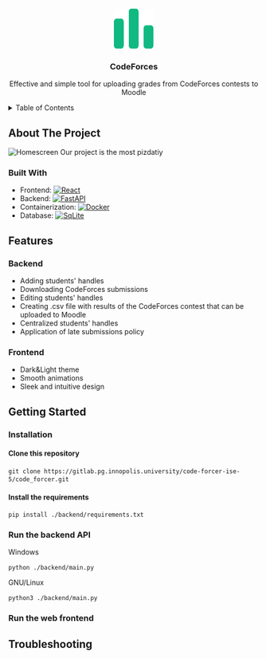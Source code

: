 <br />
<div align="center">
  <a href="https://gitlab.pg.innopolis.university/code-forcer-ise-5">
    <img src="assets/logo.svg" alt="Logo" width="80" height="80">
  </a>

<h3 align="center">CodeForces</h3>

  <p align="center">
    Effective and simple tool for uploading grades from CodeForces contests to Moodle
  </p>
</div>

<!-- TABLE OF CONTENTS -->
<details>
  <summary>Table of Contents</summary>
  <ol>
    <li>
      <a href="#about-the-project">About The Project</a>
      <ul>
        <li>
          <a href="#built-with">Built With</a>
        </li>
      </ul>
    </li>
    <li>
      <a href="#getting-started">Getting Started</a>
      <ul>
        <li>
          <a href="#installation">Installation</a>
          <ul>
            <li>
              <a href="#run-the-backend-api">Run the backend API</a>
            </li>
            <li>
              <a href="#run-the-web-frontend">Run the web frontent</a>
            </li>
          </ul>
        </li>
      </ul>
    </li>
  </ol>
</details>

## About The Project
![Homescreen](https://i.ibb.co/VvYZ2Mq/2024-07-08-162946.png)
Our project is the most pizdatiy

### Built With
- Frontend: [![React][React.js]][React-url]
- Backend: [![FastAPI][Fastapi]][Fastapi-url]
- Containerization: [![Docker][docker]][docker-url]
- Database: [![SqLite][sqlite]][sqlite-url]


## Features
### Backend 
- Adding students' handles
- Downloading CodeForces submissions
- Editing students' handles
- Creating .csv file with results of the CodeForces contest that can be uploaded to Moodle
- Centralized students' handles
- Application of late submissions policy

### Frontend 
- Dark&Light theme
- Smooth animations
- Sleek and intuitive design

## Getting Started

### Installation

#### Clone this repository

```
git clone https://gitlab.pg.innopolis.university/code-forcer-ise-5/code_forcer.git
```

#### Install the requirements
```
pip install ./backend/requirements.txt
```

### Run the backend API

Windows
```
python ./backend/main.py
```

GNU/Linux 
```
python3 ./backend/main.py
```

### Run the web frontend

## Troubleshooting


<!-- MARKDOWN LINKS & IMAGES -->
<!-- https://www.markdownguide.org/basic-syntax/#reference-style-links -->
[product-screenshot]: https://ibb.co/640xgDW
[React.js]: https://img.shields.io/badge/React-20232A?style=for-the-badge&logo=react&logoColor=61DAFB
[React-url]: https://reactjs.org/
[Fastapi]: https://img.shields.io/badge/fastapi-20232A?style=for-the-badge&logo=fastapi&color=04998a&logoColor=ffffff
[Fastapi-url]: https://fastapi.tiangolo.com/
[docker]: https://img.shields.io/badge/docker-20232A?style=for-the-badge&logo=docker&logoColor=ffffff&color=0e1756
[docker-url]: https://www.docker.com/
[sqlite]: https://img.shields.io/badge/sqlite-20232A?style=for-the-badge&logo=sqlite&logoColor=46a3dc&color=003c58
[sqlite-url]: https://img.shields.io/badge/sqlite-20232A?style=for-the-badge&logo=sqlite&logoColor=46a3dc&color=003c58

